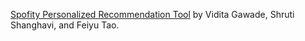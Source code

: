 [Spofity Personalized Recommendation Tool](https://github.com/ft99/ORIE4741) by Vidita Gawade, Shruti Shanghavi, and Feiyu Tao.
